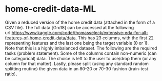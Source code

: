 # home-credit-data-ML

Given a reduced version of the home credit data (attached in the form of a CSV file). The full data [Gro18] can be accessed at the following url:https://www.kaggle.com/code/thomasseleck/extensive-eda-for-all-features-of-home-credit-data/data. This has 23 columns, with the first 22 representing features and the last one being the target variable (0 or 1). Note that this is a highly imbalanced dataset. The following are the required tasks (problem statement). Some of the columns contain non-numeric (can be categorical) data. The choice is left to the user to use/drop them (or any column for that matter). Lastly, please split (using any standard random splitting routine) the given data in an 80-20 or 70-30 fashion (train-test ratio).
